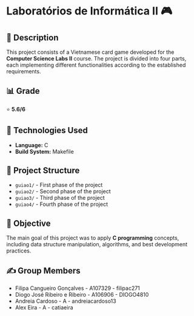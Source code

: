 # Laboratórios de Informática II 🎮

## 🎯 Description

This project consists of a Vietnamese card game developed for the **Computer Science Labs II** course. The project is divided into four parts, each implementing different functionalities according to the established requirements.

## 📊 Grade

⭐ **5.6/6**

## 🚀 Technologies Used

- **Language:** C
- **Build System:** Makefile

## 📂 Project Structure

- `guiao1/` - First phase of the project
- `guiao2/` - Second phase of the project
- `guiao3/` - Third phase of the project
- `guiao4/` - Fourth phase of the project

## 📌 Objective

The main goal of this project was to apply **C programming** concepts, including data structure manipulation, algorithms, and best development practices.

## ✍️ Group Members

* Filipa Cangueiro Gonçalves - A107329 - filipac271
* Diogo José Ribeiro e Ribeiro - A106906 - DIOGO4810
* Andreia Cardoso - A - andreiacardoso13
* Alex Eira - A - catiaeira

